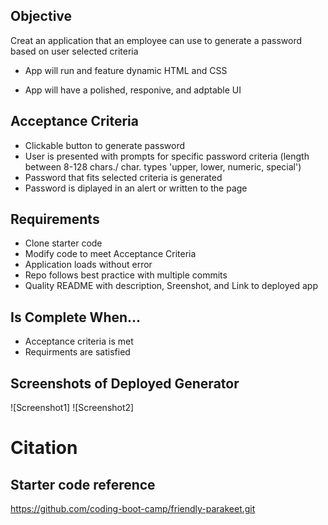 ## Objective
Creat an application that an employee can use to generate a password based on user selected criteria

- App will run and feature dynamic HTML and CSS

- App will have a  polished, responive, and adptable UI 

## Acceptance Criteria

* Clickable button to generate password
* User is presented with prompts for specific password criteria (length between 8-128 chars./ char. types 'upper, lower, numeric, special')
* Password that fits selected criteria is generated
* Password is diplayed in an alert or written to the page

## Requirements
* Clone starter code
* Modify code to meet Acceptance Criteria
* Application loads without error
* Repo follows best practice with multiple commits
* Quality README with description, Sreenshot, and Link to deployed app

## Is Complete When...
* Acceptance criteria is met 
* Requirments are satisfied

## Screenshots of Deployed Generator
![Screenshot1]
![Screenshot2]

# Citation 
## Starter code reference
https://github.com/coding-boot-camp/friendly-parakeet.git
